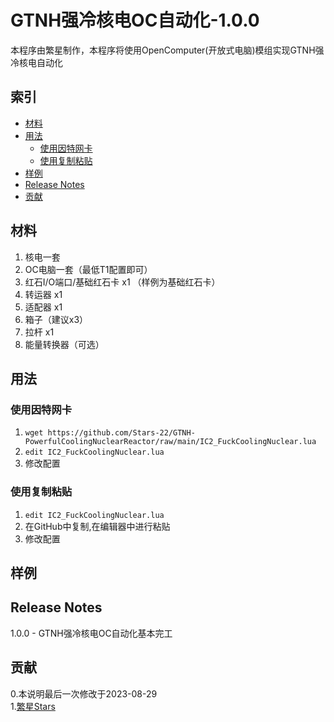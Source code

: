 # GTNH强冷核电OC自动化-1.0.0

本程序由繁星制作，本程序将使用OpenComputer(开放式电脑)模组实现GTNH强冷核电自动化

## 索引

- [材料](#材料)
- [用法](#用法)
	- [使用因特网卡](#使用因特网卡)
	- [使用复制粘贴](#使用复制粘贴)
- [样例](#样例)
- [Release Notes](#release-notes)
- [贡献](#贡献)

## 材料

1. 核电一套<br>
2. OC电脑一套（最低T1配置即可）<br>
3. 红石I/O端口/基础红石卡 x1 （样例为基础红石卡）<br>
4. 转运器 x1<br>
5. 适配器 x1<br>
6. 箱子（建议x3）<br>
7. 拉杆 x1<br>
8. 能量转换器（可选）

## 用法

### 使用因特网卡

1. ```wget https://github.com/Stars-22/GTNH-PowerfulCoolingNuclearReactor/raw/main/IC2_FuckCoolingNuclear.lua```<br>
2. ```edit IC2_FuckCoolingNuclear.lua```<br>
3. 修改配置

### 使用复制粘贴

1. ```edit IC2_FuckCoolingNuclear.lua```<br>
2. 在GitHub中复制,在编辑器中进行粘贴<br>
3. 修改配置

## 样例

## Release Notes

1.0.0 - GTNH强冷核电OC自动化基本完工

## 贡献
0.本说明最后一次修改于2023-08-29<br>
1.[繁星Stars](https://github.com/Stars-22 "https://github.com/Stars-22")
